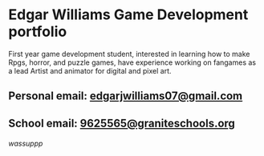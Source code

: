 # Edgar Williams Game Development portfolio
First year game development student, interested in learning how to make Rpgs, horror, and puzzle games, have experience working on fangames as a lead Artist and animator for digital and pixel art.

## Personal email: edgarjwilliams07@gmail.com      
## School email: 9625565@graniteschools.org

###### wassuppp

